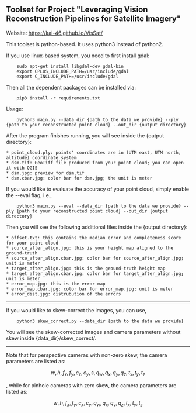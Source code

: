 ## Toolset for Project "Leveraging Vision Reconstruction Pipelines for Satellite Imagery"

Website: https://kai-46.github.io/VisSat/

This toolset is python-based. It uses python3 instead of python2.

If you use linux-based system, you need to first install gdal:
```{r, engine='bash', count_lines}
    sudo apt-get install libgdal-dev gdal-bin
    export CPLUS_INCLUDE_PATH=/usr/include/gdal
    export C_INCLUDE_PATH=/usr/include/gdal
```

Then all the dependent packages can be installed via:
```{r, engine='bash', count_lines}
    pip3 install -r requirements.txt
```

Usage:
```{r, engine='bash', count_lines}
    python3 main.py --data_dir {path to the data we provide} --ply {path to your reconstructed point cloud} --out_dir {output directory}
```

After the program finishes running, you will see inside the {output directory}:
    
    * point_cloud.ply: points' coordinates are in (UTM east, UTM north, altitude) coordinate system
    * dsm.tif: GeoTiff file produced from your point cloud; you can open it with QGIS
    * dsm.jpg: preview for dsm.tif
    * dsm.cbar.jpg: color bar for dsm.jpg; the unit is meter

If you would like to evaluate the accuracy of your point cloud, simply enable the --eval flag, i.e.,
```{r, engine='bash', count_lines}
    python3 main.py --eval --data_dir {path to the data we provide} --ply {path to your reconstructed point cloud} --out_dir {output directory}
```

Then you will see the following additional files inside the {output directory}:

    * offset.txt: this contains the median error and completeness score for your point cloud
    * source_after_align.jpg: this is your height map aligned to the ground-truth
    * source_after_align.cbar.jpg: color bar for source_after_align.jpg; unit is meter
    * target_after_align.jpg: this is the ground-truth height map
    * target_after_align.cbar.jpg: color bar for target_after_align.jpg; unit is meter
    * error_map.jpg: this is the error map
    * error_map.cbar.jpg: color bar for error_map.jpg; unit is meter
    * error_dist.jpg: distrubution of the errors

---

If you would like to skew-correct the images, you can use,
```{r, engine='bash', count_lines}
    python3 skew_correct.py --data_dir {path to the data we provide}
```

You will see the skew-corrected images and camera parameters without skew inside {data_dir}/skew_correct/.

---
Note that for perspective cameras with non-zero skew, the camera parameters are listed as:

```math
w, h, f_x, f_y, c_x, c_y, s, q_w, q_x, q_y, q_z, t_x, t_y, t_z
```
, while for pinhole cameras with zero skew, the camera parameters are listed as:

```math
w, h, f_x, f_y, c_x, c_y, q_w, q_x, q_y, q_z, t_x, t_y, t_z
```